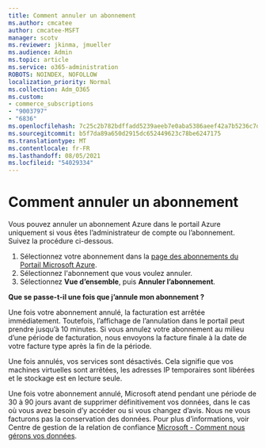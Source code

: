 ```yaml
---
title: Comment annuler un abonnement
ms.author: cmcatee
author: cmcatee-MSFT
manager: scotv
ms.reviewer: jkinma, jmueller
ms.audience: Admin
ms.topic: article
ms.service: o365-administration
ROBOTS: NOINDEX, NOFOLLOW
localization_priority: Normal
ms.collection: Adm_O365
ms.custom:
- commerce_subscriptions
- "9003797"
- "6836"
ms.openlocfilehash: 7c25c2b782bdffadd5239aeeb7e0aba5386aeef42a7b5236c7d282ac3ba26a55
ms.sourcegitcommit: b5f7da89a650d2915dc652449623c78be6247175
ms.translationtype: MT
ms.contentlocale: fr-FR
ms.lasthandoff: 08/05/2021
ms.locfileid: "54029334"
---
```

# <a name="how-to-cancel-a-subscription"></a>Comment annuler un abonnement

Vous pouvez annuler un abonnement Azure dans le portail Azure uniquement si vous êtes l’administrateur de compte ou l’abonnement. Suivez la procédure ci-dessous.

1. Sélectionnez votre abonnement dans la [page des abonnements du Portail Microsoft Azure](https://ms.portal.azure.com/#blade/Microsoft_Azure_Billing/SubscriptionsBlade).
2. Sélectionnez l'abonnement que vous voulez annuler.
3. Sélectionnez **Vue d’ensemble**, puis **Annuler l’abonnement**.

**Que se passe-t-il une fois que j’annule mon abonnement ?**

Une fois votre abonnement annulé, la facturation est arrêtée immédiatement. Toutefois, l’affichage de l’annulation dans le portail peut prendre jusqu’à 10 minutes. Si vous annulez votre abonnement au milieu d’une période de facturation, nous envoyons la facture finale à la date de votre facture type après la fin de la période.

Une fois annulés, vos services sont désactivés. Cela signifie que vos machines virtuelles sont arrêtées, les adresses IP temporaires sont libérées et le stockage est en lecture seule.

Une fois votre abonnement annulé, Microsoft atend pendant une période de 30 à 90 jours avant de supprimer définitivement vos données, dans le cas où vous avez besoin d’y accéder ou si vous changez d’avis. Nous ne vous facturons pas la conservation des données. Pour plus d’informations, voir Centre de gestion de la relation de confiance [Microsoft - Comment nous gérons vos données](https://www.microsoft.com/trust-center/privacy/data-management#leave).

